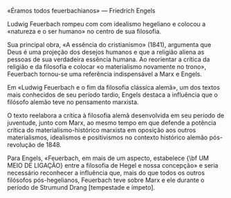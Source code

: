 «Éramos todos feuerbachianos» — Friedrich Engels

Ludwig Feuerbach rompeu com com idealismo hegeliano e colocou a «natureza e o ser humano» no centro de sua filosofia. 

Sua principal obra, «A essência do cristianismo» (1841), argumenta que Deus é uma projeção dos desejos humanos e que a religião aliena as pessoas de sua verdadeira essência humana. Ao reorientar a crítica da religião e da filosofia e colocar «o materialismo novamente no trono», Feuerbach tornou-se uma referência indispensável a Marx e Engels. 

Em «Ludwig Feuerbach e o fim da filosofia clássica alemã», um dos textos mais conhecidos de seu período tardio, Engels destaca a influência que o filósofo alemão teve no pensamento marxista.

O texto reelabora a crítica à filosofia alemã desenvolvida em seu período de juventude, junto com Marx, ao mesmo tempo em que defende a potência crítica do materialismo-histórico marxista em oposição aos outros materialismos, idealismos e positivismos no contexto histórico alemão pós-revolução de 1848.

Para Engels, «Feuerbach, em mais de um aspecto, estabelece {\bf UM MEIO DE LIGAÇÃO} entre a filosofia de Hegel e nossa concepção» e seria necessário reconhecer a influência que, mais do que todos os outros filósofos pós-hegelianos, Feuerbach teve sobre Marx e ele durante o período de Strumund Drang [tempestade e ímpeto].
